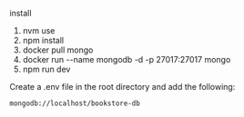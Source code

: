 install

1. nvm use
2. npm install
3. docker pull mongo
4. docker run --name mongodb -d -p 27017:27017 mongo
5. npm run dev

Create a .env file in the root directory and add the following:

```
mongodb://localhost/bookstore-db
```